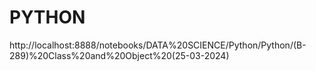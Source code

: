 # PYTHON
http://localhost:8888/notebooks/DATA%20SCIENCE/Python/Python/(B-289)%20Class%20and%20Object%20(25-03-2024)
